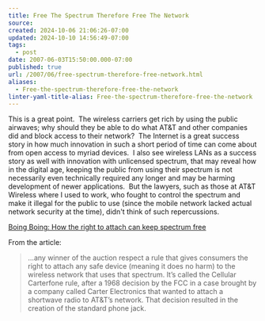 ```yaml
---
title: Free The Spectrum Therefore Free The Network
source: 
created: 2024-10-06 21:06:26-07:00
updated: 2024-10-10 14:56:49-07:00
tags:
  - post
date: 2007-06-03T15:50:00.000-07:00
published: true
url: /2007/06/free-spectrum-therefore-free-network.html
aliases:
  - Free-the-spectrum-therefore-free-the-network
linter-yaml-title-alias: Free-the-spectrum-therefore-free-the-network
---
```



This is a great point.  The wireless carriers get rich by using the public airwaves; why should they be able to do what AT&T and other companies did and block access to their network?  The Internet is a great success story in how much innovation in such a short period of time can come about from open access to myriad devices.  I also see wireless LANs as a success story as well with innovation with unlicensed spectrum, that may reveal how in the digital age, keeping the public from using their spectrum is not necessarily even technically required any longer and may be harming development of newer applications.  But the lawyers, such as those at AT&T Wireless where I used to work, who fought to control the spectrum and make it illegal for the public to use (since the mobile network lacked actual network security at the time), didn't think of such repercussions.   
  
[Boing Boing: How the right to attach can keep spectrum free](https://www.boingboing.net/2007/05/19/how_the_right_to_att.html)  
  
From the article:  

> ...any winner of the auction respect a rule that gives consumers the right to attach any safe device (meaning it does no harm) to the wireless network that uses that spectrum. It’s called the Cellular Carterfone rule, after a 1968 decision by the FCC in a case brought by a company called Carter Electronics that wanted to attach a shortwave radio to AT&T’s network. That decision resulted in the creation of the standard phone jack.